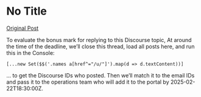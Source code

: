 # No Title

[Original Post](https://discourse.onlinedegree.iitm.ac.in/t/165959/141)

<p>To evaluate the bonus mark for replying to this Discourse topic, At around the time of the deadline, we’ll close this thread, load all posts here, and run this in the Console:</p>
<pre data-code-wrap="js"><code class="lang-js">[...new Set($$('.names a[href^="/u/"]').map(d =&gt; d.textContent))]
</code></pre>
<p>… to get the Discourse IDs who posted. Then we’ll match it to the email IDs and pass it to the operations team who will add it to the portal by <span class="discourse-local-date" data-date="2025-02-23" data-email-preview="2025-02-22T18:30:00Z UTC" data-timezone="Asia/Calcutta">2025-02-22T18:30:00Z</span>.</p>